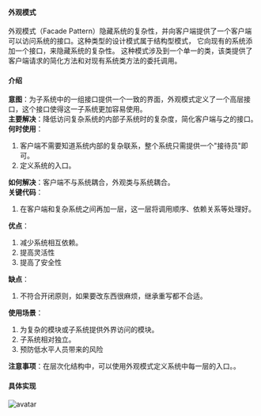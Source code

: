 #### 外观模式
外观模式（Facade Pattern）隐藏系统的复杂性，并向客户端提供了一个客户端可以访问系统的接口。这种类型的设计模式属于结构型模式，
它向现有的系统添加一个接口，来隐藏系统的复杂性。
这种模式涉及到一个单一的类，该类提供了客户端请求的简化方法和对现有系统类方法的委托调用。
#### 介绍
**意图**：为子系统中的一组接口提供一个一致的界面，外观模式定义了一个高层接口，这个接口使得这一子系统更加容易使用。    
**主要解决**：降低访问复杂系统的内部子系统时的复杂度，简化客户端与之的接口。   
**何时使用**：
1. 客户端不需要知道系统内部的复杂联系，整个系统只需提供一个"接待员"即可。 
2. 定义系统的入口。

**如何解决**：客户端不与系统耦合，外观类与系统耦合。    
**关键代码**：
1. 在客户端和复杂系统之间再加一层，这一层将调用顺序、依赖关系等处理好。 
 
**优点**：
1. 减少系统相互依赖。   
2. 提高灵活性   
3. 提高了安全性
    
**缺点**：
1. 不符合开闭原则，如果要改东西很麻烦，继承重写都不合适。 

**使用场景**： 
1. 为复杂的模块或子系统提供外界访问的模块。
2. 子系统相对独立。
3. 预防低水平人员带来的风险

**注意事项**：在层次化结构中，可以使用外观模式定义系统中每一层的入口。。

#### 具体实现
![avatar](https://www.runoob.com/wp-content/uploads/2014/08/decorator_pattern_uml_diagram.jpg)
